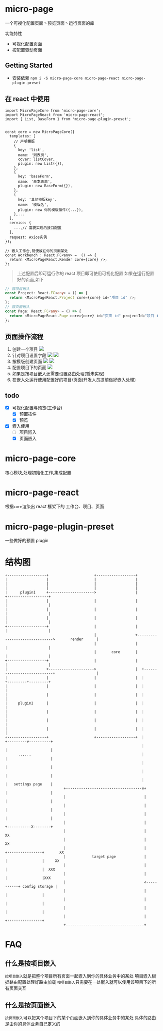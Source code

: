 # micro-page

一个可视化配置页面丶预览页面丶运行页面的库

功能特性

- 可视化配置页面
- 按配置驱动页面

## Getting Started

- 安装依赖 `npm i -S micro-page-core micro-page-react micro-page-plugin-preset`

## 在 react 中使用

```tsx
import MicroPageCore from 'micro-page-core';
import MicroPageReact from 'micro-page-react';
import { List, BaseForm } from 'micro-page-plugin-preset';


const core = new MicroPageCore({
  templates: [
    // 声明模版
    {
      key: 'list',
      name: '列表页',
      cover: listCover,
      plugin: new List({}),
    },
    {
      key: 'baseForm',
      name: '基本表单',
      plugin: new BaseForm({}),
    },
    {
      key: '其他模版key',
      name: '模版名',
      plugin: new 你的模版插件({...}),
    },...
  ],
  service: {
    ...,// 需要实现的接口配置
  },
  request: Axios实例
});

// 嵌入工作台,随便放在你的页面某处
const Workbench : React.FC<any> =  () => {
  return <MicroPageReact.Render core={core} />;
};

```

> 上述配置后即可运行你的 react 项目即可使用可视化配置
> 如果在运行配置好的页面,如下

```ts
// 按项目嵌入
const Project: React.FC<any> = () => {
  return <MicroPageReact.Project core={core} id="项目 id" />;
};
// 按页面嵌入
const Page: React.FC<any> = () => {
  return <MicroPageReact.Page core={core} id="页面 id" projectId="项目 id" />;
};
```

## 页面操作流程

1. 创建一个项目
   ![](./public/create-project.png)
2. 针对项目设置字段
   ![](./public/create-field.png)
   ![](./public/create-field2.png)
3. 按模版创建页面
   ![](./public/select-templete.png)
   ![](./public/create-page.png)
4. 配置项目下的页面
   ![](./public/setting-page.png)
5. 如果是按项目嵌入还需要设置路由处理(暂未实现)
6. 在嵌入处运行使用配置好的项目/页面(开发人员提前做好嵌入处理)

## todo

- [x] 可视化配置与预览(工作台)
  - [x] 预置插件
  - [x] 预览
- [x] 嵌入使用
  - [ ] 项目嵌入
  - [x] 页面嵌入

# micro-page-core

核心模块,处理初始化工作,集成配置

# micro-page-react

根据`core`渲染出 react 框架下的 工作台、项目、页面

# micro-page-plugin-preset

一些做好的预置 plugin

# 结构图

```
+------------------+                     +------------------+
|                  |                     |                  |
|                  |                     |                  |
|                  |                     |                  |
|      plugin1     +--------------------->                  |                               +-------------------+
|                  |                     |                  |                               |                   |
|                  |                     |                  |                               |                   |
|                  |                     |                  |                               |                   |
+------------------+                     |                  |                               |                   |
                                         |                  +------------------------------->       render      |
                                         |                  |                               |                   |
                                         |       core       |                               |                   |
+------------------+                     |                  |                               |                   |
|                  +--------------------->                  |  +----------------------------+                   |
|                  |                     |                  |  |                            +---------+---------+
|                  |                     |                  |  |                                      |
|                  |                     |                  |  |                                      |
|     plugin2      |                     |                  |  |                                      |
|                  |                     |                  |  |                                      |
|                  |                     |                  |  |                                      |
|                  |                     |                  |  |                                      |
+------------------+                     +------------------+  |                            +---------v----------+
                                                               |                            |                    |
      ......                                                   |                            |                    |
                                                               |                            |                    |
                                                               |                            |                    |
                                                               |                            |   settings page    |
                           +-----------------------------------v+                           |                    |
                           |                                    |                           |                    |
                           |                                    |                           |                    |
                           |                                    |                           |                    |
                           |                                    |                           +-----------X--------+
                           |                                    |                                      XX
                           |                                    |                                     XX
                           |                                    |           +----------------+       XX
                           |            target page             |           |                |     XX
                           |                                    |           |                |  XXX
                           |                                    |           |                |XXX
                           |                                    <-----------+ config storage |
                           |                                    |           |                |
                           |                                    |           |                |
                           |                                    |           |                |
                           |                                    |           +----------------+
                           +------------------------------------+

```

# FAQ

## 什么是按项目嵌入

`按项目嵌入`就是把整个项目所有页面一起嵌入到你的具体业务中的某处
项目嵌入根据路由配置处理好路由加载
`按项目嵌入`只需要在一处嵌入就可以使用该项目下的所有页面交互

## 什么是按页面嵌入

`按页面嵌入`可以把某个项目下的某个页面嵌入到你的具体业务中的某处
具体的路由是由你的具体业务自己定义的
